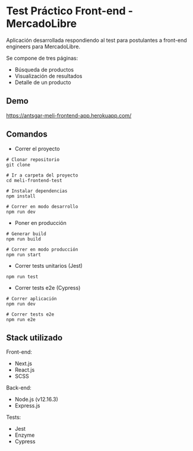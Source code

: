# Test Práctico Front-end - MercadoLibre

Aplicación desarrollada respondiendo al test para postulantes a front-end engineers para MercadoLibre.

Se compone de tres páginas:

+ Búsqueda de productos
+ Visualización de resultados
+ Detalle de un producto

## Demo

https://antsgar-meli-frontend-app.herokuapp.com/

## Comandos

+ Correr el proyecto

```
# Clonar repositorio
git clone

# Ir a carpeta del proyecto
cd meli-frontend-test

# Instalar dependencias
npm install

# Correr en modo desarrollo
npm run dev
```

+ Poner en producción

```
# Generar build
npm run build

# Correr en modo producción
npm run start
```

+ Correr tests unitarios (Jest)

```
npm run test
```

+ Correr tests e2e (Cypress)

```
# Correr aplicación
npm run dev

# Correr tests e2e
npm run e2e
```


## Stack utilizado

Front-end:

+ Next.js
+ React.js
+ SCSS

Back-end:

+ Node.js (v12.16.3)
+ Express.js

Tests:

+ Jest
+ Enzyme
+ Cypress
